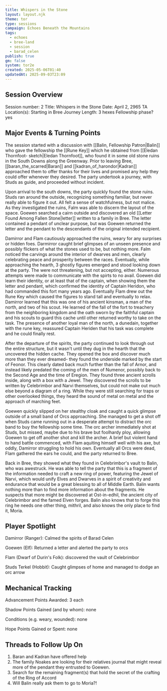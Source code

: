 ```yaml
---
title: Whispers in the Stone
layout: layout.njk
theme: tor
type: sessions
campaign: Echoes Beneath the Mountains
tags:
  - echoes
  - bree-land
  - session
  - barad_celen
publish: true
gm: false
system: tor2e
created: 2025-05-06T01:40
updatedAt: 2025-09-03T23:09
---
```


## Session Overview
Session number: 2
Title: Whispers in the Stone
Date: April 2, 2965 TA
Location(s): Starting in Bree
Journey Length: 3 hexes
Fellowship phase? yes

## Major Events & Turning Points
The session started with a discussion with [[Balin, Fellowship Patron|Balin]] who gave the fellowship the [[Rune Key]] which he obtained from [[Eledan Thornfoot- sketch|Eledan Thornfoot]], who found it in some old stone ruins in the South Downs along the Greenway. Prior to leaving Bree, [[baran_the_scarred|Baran]] and [[kadran_of_harondor|Kadran]] approached them to offer thanks for their lives and promised any help they could offer whenever they desired. The party undertook a journey, with Studs as guide, and proceeded without incident.

Upon arrival to the south downs, the party quickly found the stone ruins. Studs ran around the outside, recognizing something familiar, but never really able to figure it out. All felt a sense of watchfulness, but not malice. As they investigated the ruins, Falm was able to discern the layout of the space. Goewen searched a cairn outside and discovered an old [[Letter Found Among Fallen Stone|letter]] written to a family in Bree. The letter contained a pendant of unclear purpose, but was Goewen returned the letter and the pendant to the descendants of the original intended recipient.

Damirror and Flam cautiously approached the ruins, weary for any surprises or hidden foes. Darmirror caught brief glimpses of an unseen presence and possibly flickers of what the stones used to be, but nothing more. Falm noticed the carvings around the interior of dwarves and men, clearly celebrating peace and prosperity between the races. Eventually, while approaching the hearth, 3 ghostly figures emerged and stood looking down at the party. The were not threatening, but not accepting, either. Numerous attempts were made to communicate with the spirts to no avail. Goewen did learn their identity, or at least that of the captain, when showing them the letter and pendant, which confirmed the identity of Captain Heridon, who had commanded this fort many years ago. Eventually Flam drew out the Rune Key which caused the figures to stand tall and eventually to relax. Damirror learned that this was one of his ancient kinsman, a man of the north, and two of his scout. He learned of the fall of the fort to treachery from the neighboring kingdom and the oath sworn by the faithful captain and his scouts to guard this cache until other returned worthy to take on the task. The presence of another loyal man of the north, a dunedain, together with the rune key, reassured Captain Heriden that his task was complete and he could finally rest.

After the departure of the spirits, the party continued to look through out the entire structure, but it wasn't until they dug in the hearth that the uncovered the hidden cache. They opened the box and discover much more than they ever dreamed- they found the underside marked by the start of Feonor. This clearly dated back much further than the fall of Arnor, and instead likely predated the coming of the men of Numenor, possibly back to the Second Age and the time of Eregion. They found three ancient scrolls inside, along with a box with a Jewel. They discovered the scrolls to be written by Celebrimbor and Narvi themselves, but could not make out much else beyond a diagram of a ring. While they were still searching for traps or other overlooked things, they heard the sound of metal on metal and the approach of marching feet.

Goewen quickly slipped on her stealthy cloak and caught a quick glimpse outside of a small band of Orcs approaching. She managed to get a shot off when Studs came running out in a desperate attempt to distract the orc band to buy the fellowship some time. The orc archer immediately shot at Studs, but missed, maybe due to his brave but foolhardy ploy, allowing Goewen to get off another shot and kill the archer. A brief but violent hand to hand battle commenced, with Flam aquiting himself well with his axe, but oddly, Damirror struggling to hold his own. Eventually all Orcs were dead, Flam gathered the ears he could, and the party returned to Bree.

Back in Bree, they showed what they found in Celebrimbor's vault to Balin, who was awestruck. He was able to tell the party that this is a fragment of the information needed to craft a new ring of power, featuring the Jewel of Narvi, which would unify Elves and Dwarves in a spirit of creativity and endurance that would be a great blessing to all of Middle Earth. Balin wants nothing more than to find more information about the fragments. He suspects that more might be discovered at Ost-in-edhil, the ancient city of Celebrimbor and the famed Elven forges. Balin also knows that to forge this ring he needs one other thing, mithril, and also knows the only place to find it, Moria.

## Player Spotlight
Damirror (Ranger): Calmed the spirits of Barad Celen

Goewen (Elf): Returned a letter and alerted the party to orcs

Flam (Dwarf of Durin's Folk): discovered the vault of Celebrimbor

Studs Terkel (Hobbit): Caught glimpses of home and managed to dodge an orc arrow

## Mechanical Tracking
Advancement Points Awarded: 3 each

Shadow Points Gained (and by whom): none

Conditions (e.g. weary, wounded): none

Hope Points Gained or Spent: none

## Threads to Follow Up On
1. Baran and Kadran have offered help
2. The family Noakes are looking for their relatives journal that might reveal more of the pendant they entrusted to Goewen.
3. Search for the remaining fragment(s) that hold the secret of the crafting of the Ring of Accord
4. Will Balin really ask them to go to Moria?!
